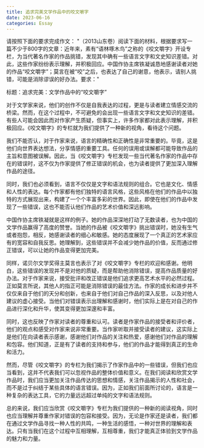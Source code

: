 ```yaml
---
title: 追求完美文学作品中的咬文嚼字
date: 2023-06-16
categories: Essay
---
```




请按照下面的要求完成作文：
"（2013山东卷）阅读下面的材料，根据要求写一篇不少于800字的文章：近年来，素有“语林啄木鸟”之称的《咬文嚼字》开设专栏，为当代著名作家的作品挑错，发现其中确有一些语言文字和文史知识差错。对此，这些作家纷纷表示理解，并积极回应。中国作协主席铁凝诚恳地感谢读者对她的作品“咬文嚼字”；莫言在被“咬”之后，也表达了自己的谢意，他表示，请别人挑错，可能是消除谬误的好办法。要求："

标题：追求完美：文学作品中的“咬文嚼字”

对于文学家来说，他们的创作不仅是自我表达的过程，更是与读者建立情感交流的桥梁。然而，在这个过程中，不可避免的会出现一些语言文字和文史知识的差错。有些人可能会因此而对作家产生质疑，但事实上，许多作家都对此表示理解，并积极回应。《咬文嚼字》的专栏就为我们提供了一种新的视角，看待这个问题。

我们不能否认，对于作家来说，语言的精确性和正确性是非常重要的。毕竟，这是他们向世界表达想法，分享情感的重要工具。任何的误用或误解都可能导致作品的主旨和意图被误解。因此，当《咬文嚼字》专栏发现一些当代著名作家的作品中存在的错误时，这不仅为作家提供了修正错误的机会，也为读者提供了更加深入理解作品的途径。

同时，我们也必须看到，语言不仅仅是文字和语法规则的组合。它也是文化、情感和人性的表达。每个作家都有他们独特的语言风格，这些风格在他们的作品中以独特的方式展现出来，构建了一个个丰富多彩的世界。因此，即使在他们的作品中发现了一些错误，这也不能否认他们作品的艺术价值和深远影响。

中国作协主席铁凝就是这样的例子。她的作品深深地打动了无数读者，也为中国的文学作品赢得了高度的赞誉。当她的作品被《咬文嚼字》挑出错误时，她没有生气或者抱怨，相反，她感谢读者的细心和敏感。她的态度展现了一个真正的艺术家应有的宽容和自我反思。她理解到，这些错误并不会减少她作品的价值，反而通过修正错误，可以让她的作品变得更加完美。

同样，诺贝尔文学奖得主莫言也表示了对《咬文嚼字》专栏的欢迎和感谢。他明白，这些错误的发现并不是对他的质疑，而是帮助他消除错误，提高作品质量的好办法。对于作家来说，接受批评和改正错误是他们追求更高艺术水平的必然过程。正如莫言所说，其他人的指正可能是消除错误的最佳方法。作家的成长和进步并不仅仅来自于他们的天分和创新，也来自于他们对自己作品的深入反思，以及对他人建议的虚心接受。当他们对错误表示出理解和感谢时，他们实际上是在对自己的作品进行深化和升华，使其变得更加深邃和丰富。

同时，这也反映了作家对读者的尊重和认可。读者是作家作品的接受者和评价者，他们的观点和感受对作家来说非常重要。当作家听取并接受读者的建议，这实际上是他们在向读者表示感谢，感谢他们对作品的关注和热爱，感谢他们对作品的理解和包容。他们知道，正是有了读者的支持和参与，他们的作品才能得到真正的生命和活力。

然而，尽管《咬文嚼字》的专栏为我们揭示了作家作品中的一些错误，但我们也应当看到，这并不代表我们可以忽视作品的整体价值和意义。在我们阅读和欣赏文学作品时，我们应当更加关注作品传达的思想和情感，关注作品揭示的人性和社会，而不是过于纠结于某些具体的语言错误。因为，正如我们前面所讨论的，语言是一种复杂的表达工具，它的力量远远超过单纯的文字和语法规则。

总的来说，我们应当欣赏《咬文嚼字》专栏为我们提供的一种新的阅读视角，同时也应当理解并尊重作家对错误的包容和接受。因为，无论是作家还是读者，我们都在通过文学作品寻找一种人性的共鸣，一种生活的感悟，一种对世界的理解和表达。只有当我们在这个过程中互相理解，互相尊重，我们才能真正体验到文学作品的魅力和力量。